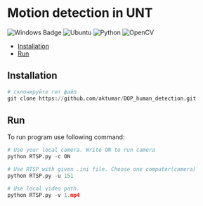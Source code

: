 # Motion detection in UNT

![Windows Badge](https://img.shields.io/badge/Windows-0078D6?style=for-the-badge&logo=windows&logoColor=white) ![Ubuntu](https://img.shields.io/badge/Ubuntu-E95420?style=for-the-badge&logo=ubuntu&logoColor=white) ![Python](https://img.shields.io/badge/python-3670A0?style=for-the-badge&logo=python&logoColor=ffdd54) ![OpenCV](https://img.shields.io/badge/opencv-%23white.svg?style=for-the-badge&logo=opencv&logoColor=white)



- [Installation](#Installation)
- [Run](#Run)





<a name="Installation" />

## Installation

```python
# склонируйте гит файл
git clone https://github.com/aktumar/DOP_human_detection.git


```



<a name="Run" />

## Run

To run program use following command:

```python
# Use your local camera. Write ON to run camera
python RTSP.py -c ON

# Use RTSP with given .ini file. Choose one computer(camera)
python RTSP.py -u 151

# Use local video path.
python RTSP.py -v 1.mp4
```

